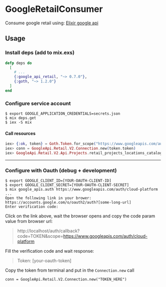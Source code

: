 # GoogleRetailConsumer

Consume google retail using: [Elixir google api](https://github.com/googleapis/elixir-google-api)

## Usage
### Install deps (add to mix.exs)
```elixir
defp deps do
  [
    # ...
    {:google_api_retail, "~> 0.7.0"},
    {:goth, "~> 1.2.0"}
  ]
end
```

### Configure service account
```
$ export GOOGLE_APPLICATION_CREDENTIALS=secrets.json
$ mix deps.get
$ iex -S mix
```

#### Call resources
```elixir
iex> {:ok, token} = Goth.Token.for_scope("https://www.googleapis.com/auth/cloud-platform")
iex> conn = GoogleApi.Retail.V2.Connection.new(token.token)
iex> GoogleApi.Retail.V2.Api.Projects.retail_projects_locations_catalogs_list(conn, "projects/project-name/locations/global")
```
---
### Configure with Oauth (debug + development)
```
$ export GOOGLE_CLIENT_ID=[YOUR-OAUTH-CLIENT-ID]
$ export GOOGLE_CLIENT_SECRET=[YOUR-OAUTH-CLIENT-SECRET]
$ mix google_apis.auth https://www.googleapis.com/auth/cloud-platform
...
Open the following link in your brower:
https://accounts.google.com/o/oauth2/auth?[some-long-url]
Enter verification code:
```
Click on the link above, wait the browser opens and copy the code param value from browser url:
> http://localhost/auth/callback?code=TOKEN&scope=https://www.googleapis.com/auth/cloud-platform

Fill the verification code and wait response:

> Token: [your-oauth-token]

Copy the token from terminal and put in the `Connection.new` call

```
conn = GoogleApi.Retail.V2.Connection.new("TOKEN_HERE")
```
